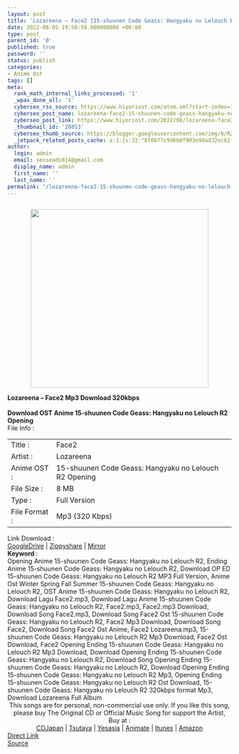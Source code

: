 ```yaml
---
layout: post
title: 'Lozareena – Face2 [15-shuunen Code Geass: Hangyaku no Lelouch R2 Opening]'
date: 2022-08-05 19:58:58.000000000 +00:00
type: post
parent_id: '0'
published: true
password: ''
status: publish
categories:
- Anime Ost
tags: []
meta:
  rank_math_internal_links_processed: '1'
  _wpas_done_all: '1'
  cyberseo_rss_source: https://www.hiyoriost.com/atom.xml?start-index=1
  cyberseo_post_name: lozareena-face2-15-shuunen-code-geass-hangyaku-no-lelouch-r2-opening
  cyberseo_post_link: https://www.hiyoriost.com/2022/08/lozareena-face215-shuunen-code-geass.html
  _thumbnail_id: '28853'
  cyberseo_thumb_source: https://blogger.googleusercontent.com/img/b/R29vZ2xl/AVvXsEibfu04sYLIaOk8uY_n16riBsEGZHEBdDImTCxaEinkjerHwVp-zNtruErQzVRyLzhvxV8IrM-SowM6anyY6q9739vmSwzPZcjwPd4QjUGtffswfngOKg7TwZJMKB2oZpy8krnrUINLTwTwT2gLako4yhgBImaZvvyTn-Mahh4GeCxoEN9APAfGy35F/s400/cover%20%2884%29.jpg
  _jetpack_related_posts_cache: a:1:{s:32:"8f6677c9d6b0f903e98ad32ec61f8deb";a:2:{s:7:"expires";i:1663403757;s:7:"payload";a:3:{i:0;a:1:{s:2:"id";i:28221;}i:1;a:1:{s:2:"id";i:28073;}i:2;a:1:{s:2:"id";i:27627;}}}}
author:
  login: admin
  email: senseads014@gmail.com
  display_name: admin
  first_name: ''
  last_name: ''
permalink: "/lozareena-face2-15-shuunen-code-geass-hangyaku-no-lelouch-r2-opening/"
---
```

<div class="separator" style="clear: both"><a href="https://blogger.googleusercontent.com/img/b/R29vZ2xl/AVvXsEibfu04sYLIaOk8uY_n16riBsEGZHEBdDImTCxaEinkjerHwVp-zNtruErQzVRyLzhvxV8IrM-SowM6anyY6q9739vmSwzPZcjwPd4QjUGtffswfngOKg7TwZJMKB2oZpy8krnrUINLTwTwT2gLako4yhgBImaZvvyTn-Mahh4GeCxoEN9APAfGy35F/s618/cover%20%2884%29.jpg" style="display: block;padding: 1em 0;text-align: center"><img alt border="0" data-original-height="618" data-original-width="618" src="{{ site.baseurl }}/assets/2022/08/cover%20%2884%29.jpg" width="400" /></a></div>
<div class="judulpost">
<b>Lozareena – Face2&nbsp;Mp3 Download 320kbps<br />
<br />
Download OST Anime 15-shuunen Code Geass: Hangyaku no Lelouch R2 Opening</b>
</div>
<div class="linkdownload">File Info : </div>
<div class="info2" id="Info">
<table>
<tbody>
<tr>
<td class="tablex">Title :</td>
<td>Face2</td>
</tr>
<tr>
<td class="tablex">Artist :</td>
<td>Lozareena</td>
</tr>
<tr>
<td class="tablex">Anime OST :</td>
<td>15-shuunen Code Geass: Hangyaku no Lelouch R2 Opening</td>
</tr>
<tr>
<td class="tablex">File Size :</td>
<td>8 MB</td>
</tr>
<tr>
<td class="tablex">Type :</td>
<td>Full Version</td>
</tr>
<tr>
<td class="tablex">File Format :</td>
<td>Mp3 (320 Kbps)</td>
</tr>
</tbody>
</table>
</div>
<div class="linkdownload">Link Download : </div>
<div class="listdl"><a href="https://drive.google.com/file/d/1L-L-hAQbuYERTdx4ShBf5uD1IAhHPw84/view?usp=drivesdk" rel="nofollow noopener" target="_blank">GoogleDrive</a> | <a href="https://www13.zippyshare.com/v/Tv9Cr5XJ/file.html" rel="nofollow noopener" target="_blank">Zippyshare</a> | <a href="https://mir.cr/0GCLURST" rel="nofollow noopener" target="_blank">Mirror</a></div>
<div class="keywordz"><b>Keyword </b> :
<div class="tagser">Opening Anime 15-shuunen Code Geass: Hangyaku no Lelouch R2, Ending Anime 15-shuunen Code Geass: Hangyaku no Lelouch R2, Download OP ED 15-shuunen Code Geass: Hangyaku no Lelouch R2 MP3 Full Version, Anime Ost Winter Spring Fall Summer 15-shuunen Code Geass: Hangyaku no Lelouch R2, OST Anime 15-shuunen Code Geass: Hangyaku no Lelouch R2, Download Lagu Face2.mp3, Download Lagu Anime 15-shuunen Code Geass: Hangyaku no Lelouch R2, Face2.mp3, Face2.mp3 Download, Download Song Face2.mp3, Download Song Face2 Ost 15-shuunen Code Geass: Hangyaku no Lelouch R2, Face2 Mp3 Download, Download Song Face2, Download Song Face2&nbsp;Ost Anime, Face2&nbsp;Lozareena.mp3, 15-shuunen Code Geass: Hangyaku no Lelouch R2 Mp3 Download, Face2&nbsp;Ost Download, Face2&nbsp;Opening Ending 15-shuunen Code Geass: Hangyaku no Lelouch R2 Mp3 Download, Download Opening Ending 15-shuunen Code Geass: Hangyaku no Lelouch R2, Download Song Opening Ending 15-shuunen Code Geass: Hangyaku no Lelouch R2, Download Opening Ending 15-shuunen Code Geass: Hangyaku no Lelouch R2 Mp3, Opening Ending 15-shuunen Code Geass: Hangyaku no Lelouch R2 Ost Download, 15-shuunen Code Geass: Hangyaku no Lelouch R2 320kbps format Mp3, Download Lozareena Full Album</div>
</div>
<div class="buycd" align="center">This songs are for personal, non-commercial use only. If you like this song, please buy The Original CD or Official Music Song for support the Artist, Buy at : <br /><a href="https://www.cdjapan.co.jp/" target="_blank" rel="noopener">CDJapan</a> | <a href="https://shop.tsutaya.co.jp/" target="_blank" rel="noopener">Tsutaya</a> | <a href="https://www.yesasia.com/" target="_blank" rel="noopener">Yesasia</a> | <a href="https://www.animate-onlineshop.jp/" target="_blank" rel="noopener">Animate</a> | <a href="https://www.apple.com/jp/itunes" target="_blank" rel="noopener">Itunes</a> | <a href="https://amazon.co.jp/" target="_blank" rel="noopener">Amazon</a>
</div>
<div class="divbtn"> <a href="https://handymansurrender.com/fihup8buzv?key=94550f7ce39444073321dde3b8782f97" class="btn"><i class="fa fa-download"></i> Direct Link</a> <br /><a href="https://www.hiyoriost.com/2022/08/lozareena-face215-shuunen-code-geass.html">Source</a> </div>
